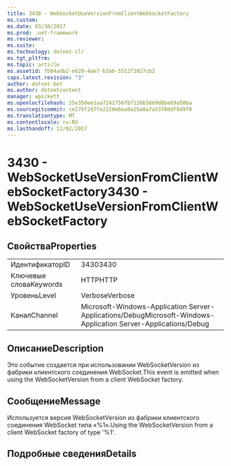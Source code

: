 ```yaml
---
title: 3430 - WebSocketUseVersionFromClientWebSocketFactory
ms.custom: 
ms.date: 03/30/2017
ms.prod: .net-framework
ms.reviewer: 
ms.suite: 
ms.technology: dotnet-clr
ms.tgt_pltfrm: 
ms.topic: article
ms.assetid: fb04adb2-e629-4ae7-b3a6-5512f3927cb2
caps.latest.revision: "3"
author: dotnet-bot
ms.author: dotnetcontent
manager: wpickett
ms.openlocfilehash: 25e350ee1aa7241756fb7120b5869d8be69a50ba
ms.sourcegitcommit: ce279f2d7fe2220e6ea0a25a8a7a5370ddf8d9f0
ms.translationtype: MT
ms.contentlocale: ru-RU
ms.lasthandoff: 12/02/2017
---
```

# <a name="3430---websocketuseversionfromclientwebsocketfactory"></a><span data-ttu-id="43220-102">3430 - WebSocketUseVersionFromClientWebSocketFactory</span><span class="sxs-lookup"><span data-stu-id="43220-102">3430 - WebSocketUseVersionFromClientWebSocketFactory</span></span>
## <a name="properties"></a><span data-ttu-id="43220-103">Свойства</span><span class="sxs-lookup"><span data-stu-id="43220-103">Properties</span></span>  
  
|||  
|-|-|  
|<span data-ttu-id="43220-104">Идентификатор</span><span class="sxs-lookup"><span data-stu-id="43220-104">ID</span></span>|<span data-ttu-id="43220-105">3430</span><span class="sxs-lookup"><span data-stu-id="43220-105">3430</span></span>|  
|<span data-ttu-id="43220-106">Ключевые слова</span><span class="sxs-lookup"><span data-stu-id="43220-106">Keywords</span></span>|<span data-ttu-id="43220-107">HTTP</span><span class="sxs-lookup"><span data-stu-id="43220-107">HTTP</span></span>|  
|<span data-ttu-id="43220-108">Уровень</span><span class="sxs-lookup"><span data-stu-id="43220-108">Level</span></span>|<span data-ttu-id="43220-109">Verbose</span><span class="sxs-lookup"><span data-stu-id="43220-109">Verbose</span></span>|  
|<span data-ttu-id="43220-110">Канал</span><span class="sxs-lookup"><span data-stu-id="43220-110">Channel</span></span>|<span data-ttu-id="43220-111">Microsoft-Windows-Application Server-Applications/Debug</span><span class="sxs-lookup"><span data-stu-id="43220-111">Microsoft-Windows-Application Server-Applications/Debug</span></span>|  
  
## <a name="description"></a><span data-ttu-id="43220-112">Описание</span><span class="sxs-lookup"><span data-stu-id="43220-112">Description</span></span>  
 <span data-ttu-id="43220-113">Это событие создается при использовании WebSocketVersion из фабрики клиентского соединения WebSocket.</span><span class="sxs-lookup"><span data-stu-id="43220-113">This event is emitted when using the WebSocketVersion from a client WebSocket factory.</span></span>  
  
## <a name="message"></a><span data-ttu-id="43220-114">Сообщение</span><span class="sxs-lookup"><span data-stu-id="43220-114">Message</span></span>  
 <span data-ttu-id="43220-115">Используется версия WebSocketVersion из фабрики клиентского соединения WebSocket типа «%1».</span><span class="sxs-lookup"><span data-stu-id="43220-115">Using the WebSocketVersion from a client WebSocket factory of type '%1'.</span></span>  
  
## <a name="details"></a><span data-ttu-id="43220-116">Подробные сведения</span><span class="sxs-lookup"><span data-stu-id="43220-116">Details</span></span>
